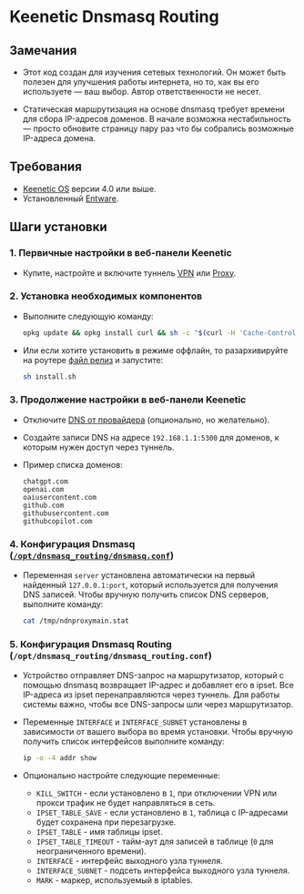 # Keenetic Dnsmasq Routing

## Замечания

- Этот код создан для изучения сетевых технологий. Он может быть полезен для улучшения работы интернета, но то, как вы его используете — ваш выбор.
  Автор ответственности не несет.

- Статическая маршрутизация на основе dnsmasq требует времени для сбора IP-адресов доменов.
  В начале возможна нестабильность — просто обновите страницу пару раз что бы собрались возможные IP-адреса домена.

## Требования

- [Keenetic OS](https://help.keenetic.com/hc/ru/articles/115000990005) версии 4.0 или выше.
- Установленный [Entware](https://help.keenetic.com/hc/ru/articles/360021214160).

## Шаги установки

### 1. Первичные настройки в веб-панели Keenetic

- Купите, настройте и включите туннель [VPN](https://help.keenetic.com/hc/ru/articles/115005342025)
  или [Proxy](https://help.keenetic.com/hc/ru/articles/7474374790300).

### 2. Установка необходимых компонентов

- Выполните следующую команду:

  ```sh
  opkg update && opkg install curl && sh -c "$(curl -H 'Cache-Control: no-cache' -f -L https://raw.githubusercontent.com/GuFFy12/keenetic-dnsmasq-routing/refs/heads/main/install.sh)"
  ```

- Или если хотите установить в режиме оффлайн, то разархивируйте на роутере
  [файл релиз](https://github.com/GuFFy12/keenetic-dnsmasq-routing/releases/latest) и запустите:

  ```sh
  sh install.sh
  ```

### 3. Продолжение настройки в веб-панели Keenetic

- Отключите [DNS от провайдера](https://help.keenetic.com/hc/ru/articles/360008609399) (опционально, но желательно).
- Создайте записи DNS на адресе `192.168.1.1:5300` для доменов, к которым нужен доступ через туннель.
- Пример списка доменов:

  ```plaintext
  chatgpt.com
  openai.com
  oaiusercontent.com
  github.com
  githubusercontent.com
  githubcopilot.com
  ```

### 4. Конфигурация Dnsmasq ([`/opt/dnsmasq_routing/dnsmasq.conf`](https://thekelleys.org.uk/dnsmasq/docs/dnsmasq-man.html))

- Переменная `server` установлена автоматически на первый найденный `127.0.0.1:port`, который используется для получения DNS записей.
  Чтобы вручную получить список DNS серверов, выполните команду:

  ```sh
  cat /tmp/ndnproxymain.stat
  ```

### 5. Конфигурация Dnsmasq Routing (`/opt/dnsmasq_routing/dnsmasq_routing.conf`)

- Устройство отправляет DNS-запрос на маршрутизатор, который с помощью dnsmasq возвращает IP-адрес и добавляет его в ipset.
  Все IP-адреса из ipset перенаправляются через туннель. Для работы системы важно, чтобы все DNS-запросы шли через маршрутизатор.
- Переменные `INTERFACE` и `INTERFACE_SUBNET` установлены в зависимости от вашего выбора во время установки.
  Чтобы вручную получить список интерфейсов выполните команду:

  ```sh
  ip -o -4 addr show
  ```

- Опционально настройте следующие переменные:
  - `KILL_SWITCH` - если установлено в `1`, при отключении VPN или прокси трафик не будет направляться в сеть.
  - `IPSET_TABLE_SAVE` - если установлено в `1`, таблица с IP-адресами будет сохранена при перезагрузке.
  - `IPSET_TABLE` - имя таблицы ipset.
  - `IPSET_TABLE_TIMEOUT` - тайм-аут для записей в таблице (`0` для неограниченного времени).
  - `INTERFACE` - интерфейс выходного узла туннеля.
  - `INTERFACE_SUBNET` - подсеть интерфейса выходного узла туннеля.
  - `MARK` - маркер, используемый в iptables.
